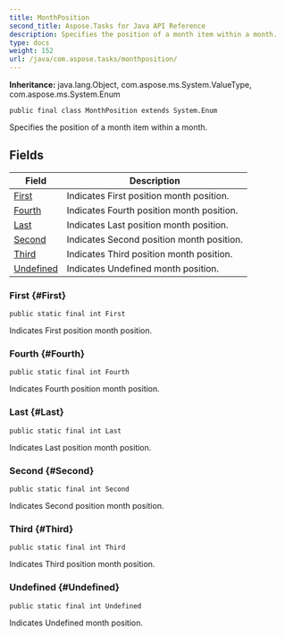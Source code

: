 ```yaml
---
title: MonthPosition
second_title: Aspose.Tasks for Java API Reference
description: Specifies the position of a month item within a month.
type: docs
weight: 152
url: /java/com.aspose.tasks/monthposition/
---
```


**Inheritance:**
java.lang.Object, com.aspose.ms.System.ValueType, com.aspose.ms.System.Enum
```
public final class MonthPosition extends System.Enum
```

Specifies the position of a month item within a month.
## Fields

| Field | Description |
| --- | --- |
| [First](#First) | Indicates First position month position. |
| [Fourth](#Fourth) | Indicates Fourth position month position. |
| [Last](#Last) | Indicates Last position month position. |
| [Second](#Second) | Indicates Second position month position. |
| [Third](#Third) | Indicates Third position month position. |
| [Undefined](#Undefined) | Indicates Undefined month position. |
### First {#First}
```
public static final int First
```


Indicates First position month position.

### Fourth {#Fourth}
```
public static final int Fourth
```


Indicates Fourth position month position.

### Last {#Last}
```
public static final int Last
```


Indicates Last position month position.

### Second {#Second}
```
public static final int Second
```


Indicates Second position month position.

### Third {#Third}
```
public static final int Third
```


Indicates Third position month position.

### Undefined {#Undefined}
```
public static final int Undefined
```


Indicates Undefined month position.

